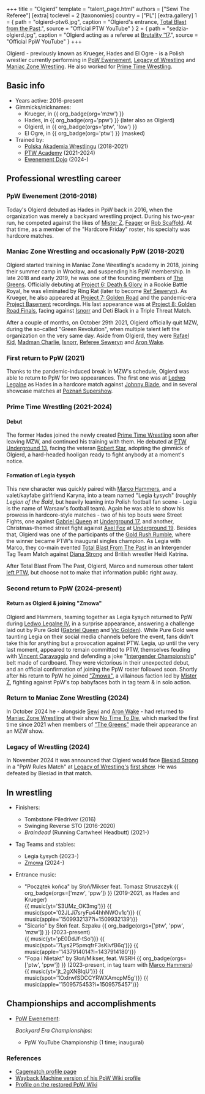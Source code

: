 +++
title = "Olgierd"
template = "talent_page.html"
authors = ["Sewi The Referee"]
[extra]
toclevel = 2
[taxonomies]
country = ["PL"]
[extra.gallery]
1 = { path = "olgierd-ptw6.jpg", caption = "Olgierd's entrance, [Total Blast from the Past](@/e/ptw/2024-05-11-ptw-6.md).", source = "Official PTW YouTube" }
2 = { path = "sedzia-olgierd.jpg", caption = "Olgierd acting as a referee at [Brutality '17](@/e/ppw/2017-03-25-ppw-brutality-17.md).", source = "Official PpW YouTube" }
+++

Olgierd - previously known as Krueger, Hades and El Ogre - is a Polish wrestler currently performing in [PpW Ewenement](@/o/ppw.md), [Legacy of Wrestling](@/o/low.md) and [Maniac Zone Wrestling](@/o/mzw.md). He also worked for [Prime Time Wrestling](@/o/ptw.md).

## Basic info

* Years active: 2016-present
* Gimmicks/nicknames:
  - Krueger, in {{ org_badge(org='mzw') }}
  - Hades, in {{ org_badge(org='ppw') }} (later also as Olgierd)
  - Olgierd, in {{ org_badge(orgs='ptw', 'low') }}
  - El Ogre, in {{ org_badge(org='ptw') }} (masked)
* Trained by:
  - [Polska Akademia Wrestlingu](@/o/paw.md) (2018-2021)
  - [PTW Academy](@/o/ptw-academy.md) (2021-2024)
  - [Ewenement Dojo](@/o/ewenement-dojo.md) (2024-)

## Professional wrestling career

### PpW Ewenement (2016-2018)

Today's Olgierd debuted as Hades in PpW back in 2016, when the organization was merely a backyard wrestling project.
During his two-year run, he competed against the likes of [Mister Z](@/w/mister-z.md),
[Feager](@/w/feager.md) or [Rob Scaffold](@/w/rob-scaffold.md).
At that time, as a member of the "Hardcore Friday" roster, his specialty was hardcore matches.

### Maniac Zone Wrestling and occasionally PpW (2018-2021)

Olgierd started training in Maniac Zone Wrestling's academy in 2018, joining their summer camp in Wrocław, and suspending his PpW membership.
In late 2018 and early 2019, he was one of the founding members of [The Greens](@/a/zieloni.md).
Officially debuting at [Project 6: Death & Glory](@/e/mzw/2019-08-24-mzw-project-6-death-and-glory.md) in a Rookie Battle Royal, he was eliminated by Ring Rat (later to become [Ref Seweryn](@/w/sedzia-seweryn.md)).
As Krueger, he also appeared at [Project 7: Golden Road](@/e/mzw/2020-01-18-mzw-project-7-golden-road.md) and the pandemic-era [Project Basement](@/e/project-basement.md) recordings.
His last appearance was at [Project 8: Golden Road Finals](@/e/mzw/2021-08-14-mzw-project-8-golden-road-finals.md), facing against [Isnorr](@/w/isnorr.md) and Deti Black in a Triple Threat Match.

After a couple of months, on October 29th 2021, Olgierd officially quit MZW, during the so-called "Green Revolution", when multiple talent left the organization on the very same day. Aside from Olgierd, they were [Rafael Kid](@/w/rafael-kid.md), [Madman Charlie](@/w/madman-charlie.md), [Isnorr](@/w/isnorr.md), [Referee Seweryn](@/w/sedzia-seweryn.md) and [Aron Wake](@/w/aron-wake.md).

### First return to PpW (2021)

Thanks to the pandemic-induced break in MZW's schedule, Olgierd was able to return to PpW for two appearances. The first one was at [Ledwo Legalne](@/e/ppw/2021-06-12-ppw-ledwo-legalne.md) as Hades in a hardcore match against [Johnny Blade](@/w/johnny-blade.md), and in several showcase matches at [Poznań Supershow](@/e/ppw/2021-07-30-ppw-poznan-supershow.md).

### Prime Time Wrestling (2021-2024)

#### Debut

The former Hades joined the newly created [Prime Time Wrestling](@/o/ptw.md) soon after leaving MZW, and continued his training with them.
He debuted at [PTW Underground 13](@/e/ptw/2023-03-26-ptw-underground-13.md), facing the veteran [Robert Star](@/w/robert-star.md), adopting the gimmick of Olgierd, a hard-headed hooligan ready to fight anybody at a moment's notice.

#### Formation of Legia Łysych

This new character was quickly paired with [Marco Hammers](@/w/marco-hammers.md), and a valet/kayfabe girlfriend Karyna, into a team named "Legia Łysych" (roughly _Legion of the Bald_, but heavily leaning into Polish football fan scene - Legia is the name of Warsaw's football team).
Again he was able to show his prowess in hardcore-style matches - two of his top bouts were Street Fights, one against [Gabriel Queen](@/w/gabriel-queen.md) at [Underground 17](@/e/ptw/2023-09-03-ptw-underground-17.md), and another, Christmas-themed street fight against [Axel Fox](@/w/axel-fox.md) at [Underground 19](@/e/ptw/2023-12-09-ptw-underground-19.md).
Besides that, Olgierd was one of the participants of the [Gold Rush Rumble](@/e/ptw/2024-02-03-ptw-5-gold-rush.md), where the winner became PTW's inaugural singles champion. As Legia with Marco, they co-main evented [Total Blast From The Past](@/e/ptw/2024-05-11-ptw-6.md) in an Intergender Tag Team Match against [Diana Strong](@/w/diana-strong.md) and British wrestler Heidi Katrina.

After Total Blast From The Past, Olgierd, Marco and numerous other talent [left PTW](@/a/ptw-exits.md), but choose not to make that information public right away.

### Second return to PpW (2024-present)

#### Return as Olgierd & joining "Zmowa"

Olgierd and Hammers, teaming together as Legia Łysych returned to PpW during [Ledwo Legalne IV](@/e/ppw/2024-06-08-ppw-ledwo-legalne-4.md), in a surprise appearance, answering a challenge laid out by Pure Gold ([Gabriel Queen](@/w/gabriel-queen.md) and [Vic Golden](@/w/vic-golden.md)).
While Pure Gold were taunting Legia on their social media channels before the event, fans didn't take this for anything but a provocation against PTW.
Legia, up until the very last moment, appeared to remain committed to PTW, themselves feuding with [Vincent Caravaggio](@/w/vincent-caravaggio.md) and defending a joke "[Intergender Championship](@/c/ptw-intergender-championship.md)" belt made of cardboard.
They were victorious in their unexpected debut, and an official confirmation of joining the PpW roster followed soon.
Shortly after his return to PpW he joined ["Zmowa"](@/tt/zmowa.md), a villainous faction led by [Mister Z](@/w/mister-z.md), fighting against PpW's top babyfaces both in tag team & in solo action.

### Return to Maniac Zone Wrestling (2024)

In October 2024 he - alongside [Sewi](@/w/sedzia-seweryn.md) and [Aron Wake](@/w/aron-wake.md) - had returned to [Maniac Zone Wrestling](@/o/mzw.md) at their show [No Time To Die](@/e/mzw/2024-10-12-mzw-no-time-to-die.md), which marked the first time since 2021 when members of ["The Greens"](@/a/zieloni.md) made their appearance an an MZW show.

### Legacy of Wrestling (2024)

In November 2024 it was announced that Olgierd would face [Biesiad Strong](@/w/biesiad.md) in a "PpW Rules Match" at [Legacy of Wrestling's](@/o/low.md) [first show](@/e/low/2024-12-01-low-1.md). He was defeated by Biesiad in that match.

## In wrestling

* Finishers:
  - Tombstone Piledriver (2016)
  - Swinging Reverse STO (2016-2020)
  - _Braindead_ (Running Cartwheel Headbutt) (2021-)

* Tag Teams and stables:
  - Legia Łysych (2023-)
  - [Zmowa](@/tt/zmowa.md) (2024-)

* Entrance music:
  - "Początek końca" by Słoń/Mikser feat. Tomasz Struszczyk
 {{ org_badge(orgs=['mzw', 'ppw']) }} (2019-2021, as Hades and Krueger) <br>
 {{ music(yt='S3UMz_OK3mg')}}
 {{ music(spot='02JLJi7sryFu44hhNWOv1c')}}
 {{ music(apple='1509932137?i=1509932139')}}
  - "Sicario" by Słoń feat. Szpaku
 {{ org_badge(orgs=['ptw', 'ppw', 'mzw']) }} (2023-present) <br>
 {{ music(yt='pE0DdJf-tSo')}}
 {{ music(spot='7Lys2P5pmqfrF3sKivfB6q')}}
 {{ music(apple='1437914014?i=1437914180')}}
  - "Fopa i Nietakt" by Słoń/Mikser, feat. WSRH
 {{ org_badge(orgs=['ptw', 'ppw']) }} (2023-present, in tag team with [Marco Hammers](@/w/marco-hammers.md)) <br>
 {{ music(yt='jt_2gXNBlqU')}}
 {{ music(spot='1OxIrwfSDCCYRWXAmcpM5g')}}
 {{ music(apple='1509575453?i=1509575457')}}

## Championships and accomplishments

* [PpW Ewenement](@/o/ppw.md):

  _Backyard Era Championships_:
  - PpW YouTube Championship (1 time; inaugural)

### References

* [Cagematch profile page](https://www.cagematch.net/?id=2&nr=24693)
* [Wayback Machine version of his PpW Wiki profile](https://web.archive.org/web/20230821192019/https://ppwofficial.fandom.com/pl/wiki/Hades)
* [Profile on the restored PpW Wiki](http://ppw-fandom.tpwres.pl/hades)
